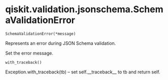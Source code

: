 # qiskit.validation.jsonschema.SchemaValidationError

<span id="undefined" />

`SchemaValidationError(*message)`

Represents an error during JSON Schema validation.

Set the error message.

<span id="undefined" />

`with_traceback()`

Exception.with\_traceback(tb) – set self.\_\_traceback\_\_ to tb and return self.
